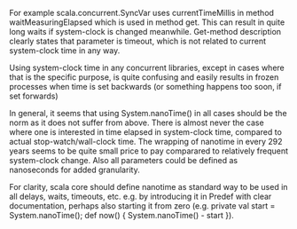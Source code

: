 For example scala.concurrent.SyncVar uses currentTimeMillis in method waitMeasuringElapsed which is used in method get. This can result in quite long waits if system-clock is changed meanwhile. Get-method description clearly states that parameter is timeout, which is not related to current system-clock time in any way. 

Using system-clock time in any concurrent libraries, except in cases where that is the specific purpose, is quite confusing and easily results in frozen processes when time is set backwards (or something happens too soon, if set forwards)

In general, it seems that using System.nanoTime() in all cases should be the norm as it does not suffer from above. There is almost never the case where one is interested in time elapsed in system-clock time, compared to actual stop-watch/wall-clock time. The wrapping of nanotime in every 292 years seems to be quite small price to pay comparared to relatively frequent system-clock change. Also all parameters could be defined as nanoseconds for added granularity.

For clarity, scala core should define nanotime as standard way to be used in all delays, waits, timeouts, etc. e.g. by introducing it in Predef with clear documentation, perhaps also starting it from zero (e.g. private val start = System.nanoTime(); def now() { System.nanoTime() - start }).

